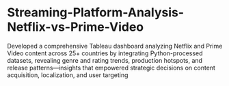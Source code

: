 # Streaming-Platform-Analysis-Netflix-vs-Prime-Video

Developed a comprehensive Tableau dashboard analyzing Netflix and Prime Video content across 25+ countries by integrating Python-processed datasets, revealing genre and rating trends, production hotspots, and release patterns—insights that empowered strategic decisions on content acquisition, localization, and user targeting
